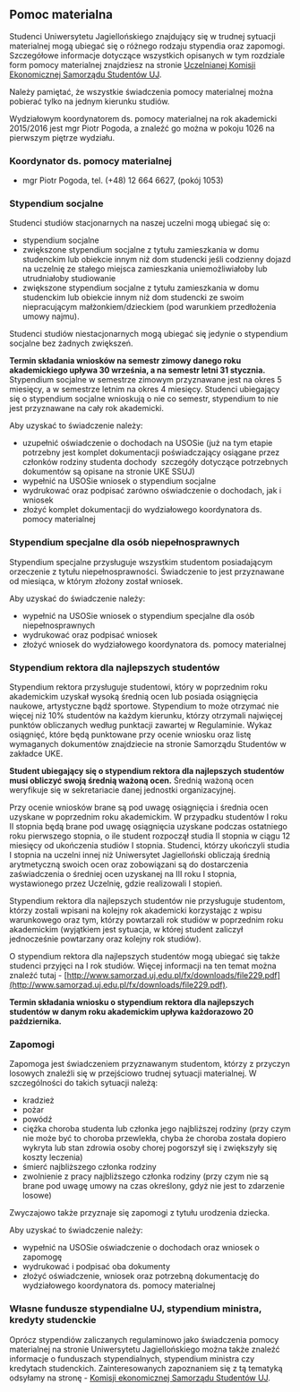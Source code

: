 ## Pomoc materialna

Studenci Uniwersytetu Jagiellońskiego znajdujący się w trudnej sytuacji materialnej mogą ubiegać się o różnego rodzaju stypendia oraz zapomogi. Szczegółowe informacje dotyczące wszystkich opisanych w tym rozdziale form pomocy materialnej znajdziesz na stronie [Uczelnianej Komisji Ekonomicznej Samorządu Studentów UJ](http://www.samorzad.uj.edu.pl/comission/staticPage/5/231 "Uczelniana Komisja Ekonomiczna").

Należy pamiętać, że wszystkie świadczenia pomocy materialnej można pobierać tylko na jednym kierunku studiów.

Wydziałowym koordynatorem ds. pomocy materialnej na rok akademicki 2015/2016 jest mgr Piotr Pogoda, a znaleźć go można w pokoju 1026 na pierwszym piętrze wydziału.

### Koordynator ds. pomocy materialnej 

+ mgr Piotr Pogoda, tel. (+48) 12 664 6627, (pokój 1053)


### Stypendium socjalne

Studenci studiów stacjonarnych na naszej uczelni mogą ubiegać się o:

+ stypendium socjalne
+ zwiększone stypendium socjalne z tytułu zamieszkania w domu studenckim lub obiekcie innym niż dom studencki jeśli codzienny dojazd na uczelnię ze stałego miejsca zamieszkania uniemożliwiałoby lub utrudniałoby studiowanie
+ zwiększone stypendium socjalne z tytułu zamieszkania w domu studenckim lub obiekcie innym niż dom studencki ze swoim niepracującym małżonkiem/dzieckiem (pod warunkiem przedłożenia umowy najmu).

Studenci studiów niestacjonarnych mogą ubiegać się jedynie o stypendium socjalne bez żadnych zwiększeń.

__Termin składania wniosków na semestr zimowy danego roku akademickiego upływa 30 września, a na semestr letni 31 stycznia.__ Stypendium socjalne w semestrze zimowym przyznawane jest na okres 5 miesięcy, a w semestrze letnim na okres 4 miesięcy. Studenci ubiegający się o stypendium socjalne wnioskują o nie co semestr, stypendium to nie jest przyznawane na cały rok akademicki.

Aby uzyskać to świadczenie należy: 

+ uzupełnić oświadczenie o dochodach na USOSie (już na tym etapie potrzebny jest komplet dokumentacji poświadczający osiągane przez członków rodziny studenta dochody ­ szczegóły dotyczące potrzebnych dokumentów są opisane na stronie UKE SSUJ)
+ wypełnić na USOSie wniosek o stypendium socjalne­
+ wydrukować oraz podpisać zarówno oświadczenie o dochodach, jak i wniosek
+ złożyć komplet dokumentacji do wydziałowego koordynatora ds. pomocy materialnej

### Stypendium specjalne dla osób niepełnosprawnych

Stypendium specjalne przysługuje wszystkim studentom posiadającym orzeczenie z tytułu niepełnosprawności. Świadczenie to jest przyznawane od miesiąca, w którym złożony został wniosek. 

Aby uzyskać do świadczenie należy:

+ wypełnić na USOSie wniosek o stypendium specjalne dla osób niepełnosprawnych
+ wydrukować oraz podpisać wniosek
+ złożyć wniosek do wydziałowego koordynatora ds. pomocy materialnej

### Stypendium rektora dla najlepszych studentów

Stypendium rektora przysługuje studentowi, który w poprzednim roku akademickim uzyskał wysoką średnią ocen lub posiada osiągnięcia naukowe, artystyczne bądź sportowe. Stypendium to może otrzymać nie więcej niż 10% studentów na każdym kierunku, którzy otrzymali najwięcej punktów obliczanych według punktacji zawartej w Regulaminie. Wykaz osiągnięć, które będą punktowane przy ocenie wniosku oraz listę wymaganych dokumentów znajdziecie na stronie Samorządu Studentów w zakładce UKE.

__Student ubiegający się o stypendium rektora dla najlepszych studentów musi obliczyć swoją średnią ważoną ocen.__ Średnią ważoną ocen weryfikuje się w sekretariacie danej jednostki organizacyjnej.

Przy ocenie wniosków brane są pod uwagę osiągnięcia i średnia ocen uzyskane w poprzednim roku akademickim. W przypadku studentów I roku II stopnia będą brane pod uwagę osiągnięcia uzyskane podczas ostatniego roku pierwszego stopnia, o ile student rozpoczął studia II stopnia w ciągu 12 miesięcy od ukończenia studiów I stopnia. Studenci, którzy ukończyli studia I stopnia na uczelni innej niż Uniwersytet Jagielloński obliczają średnią arytmetyczną swoich ocen oraz zobowiązani są do dostarczenia zaświadczenia o średniej ocen uzyskanej na III roku I stopnia, wystawionego przez Uczelnię, gdzie realizowali I stopień.

Stypendium rektora dla najlepszych studentów nie przysługuje studentom, którzy zostali wpisani na kolejny rok akademicki korzystając z wpisu warunkowego oraz tym, którzy powtarzali rok studiów w poprzednim roku akademickim (wyjątkiem jest sytuacja, w której student zaliczył jednocześnie powtarzany oraz kolejny rok studiów).

O stypendium rektora dla najlepszych studentów mogą ubiegać się także studenci przyjęci na I rok studiów. Więcej informacji na ten temat można znaleźć tutaj - [http://www.samorzad.uj.edu.pl/fx/downloads/file229.pdf](http://www.samorzad.uj.edu.pl/fx/downloads/file229.pdf).

__Termin składania wniosku o stypendium rektora dla najlepszych studentów w danym roku akademickim upływa każdorazowo 20 października.__

### Zapomogi

Zapomoga jest świadczeniem przyznawanym studentom, którzy z przyczyn losowych znaleźli się w przejściowo trudnej sytuacji materialnej. W szczególności do takich sytuacji należą:

+ kradzież
+ pożar
+ powódź
+ ciężka choroba studenta lub członka jego najbliższej rodziny (przy czym nie może być to choroba przewlekła, chyba że choroba została dopiero wykryta lub stan zdrowia osoby chorej pogorszył się i zwiększyły się koszty leczenia)
+ śmierć najbliższego członka rodziny
+ zwolnienie z pracy najbliższego członka rodziny (przy czym nie są brane pod uwagę umowy na czas określony, gdyż nie jest to zdarzenie losowe)

Zwyczajowo także przyznaje się zapomogi z tytułu urodzenia dziecka.

Aby uzyskać to świadczenie należy:

+ wypełnić na USOSie oświadczenie o dochodach oraz wniosek o zapomogę
+ wydrukować i podpisać oba dokumenty
+ złożyć oświadczenie, wniosek oraz potrzebną dokumentację do wydziałowego koordynatora ds. pomocy materialnej
### Własne fundusze stypendialne UJ, stypendium ministra, kredyty studenckie
Oprócz stypendiów zaliczanych regulaminowo jako świadczenia pomocy materialnej na stronie Uniwersytetu Jagiellońskiego można także znaleźć informacje o funduszach stypendialnych, stypendium ministra czy kredytach studenckich. Zainteresowanych zapoznaniem się z tą tematyką odsyłamy na stronę - [Komisji ekonomicznej Samorządu Studentów UJ](http://www.samorzad.uj.edu.pl/comission/news/5).

